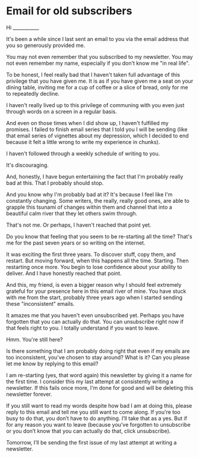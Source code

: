 # Email for old subscribers

Hi ___________

It's been a while since I last sent an email to you via the email address that you so generously provided me.

You may not even remember that you subscribed to my newsletter. You may not even remember my name, especially if you don't know me "in real life".

To be honest, I feel really bad that I haven't taken full advantage of this privilege that you have given me. It is as if you have given me a seat on your dining table, inviting me for a cup of coffee or a slice of bread, only for me to repeatedly decline.

I haven't really lived up to this privilege of communing with you even just through words on a screen in a regular basis.

And even on those times when I did show up, I haven't fulfilled my promises. I failed to finish email series that I told you I will be sending (like that email series of vignettes about my depression, which I decided to end because it felt a little wrong to write my experience in chunks).

I haven't followed through a weekly schedule of writing to you.

It's discouraging.

And, honestly, I have begun entertaining the fact that I'm probably really bad at this. That I probably should stop.

And you know why I'm probably bad at it? It's because I feel like I'm constantly changing. Some writers, the really, really good ones, are able to grapple this tsunami of changes within them and channel that into a beautiful calm river that they let others swim through.

That's not me. Or perhaps, I haven't reached that point yet.

Do you know that feeling that you seem to be re-starting all the time? That's me for the past seven years or so writing on the internet.

It was exciting the first three years. To discover stuff, copy them, and restart. But moving forward, when this happens all the time. Starting. Then restarting once more. You begin to lose confidence about your ability to deliver. And I have honestly reached that point.

And this, my friend, is even a bigger reason why I should feel extremely grateful for your presence here in this email river of mine. You have stuck with me from the start, probably three years ago when I started sending these "inconsistent" emails.

It amazes me that you haven't even unsubscribed yet. Perhaps you have forgotten that you can actually do that. You can unsubscribe right now if that feels right to you. I totally understand if you want to leave.

Hmm. You're still here?

Is there something that I am probably doing right that even if my emails are too inconsistent, you've chosen to stay around? What is it? Can you please let me know by replying to this email?

I am re-starting (yes, that word again) this newsletter by giving it a name for the first time. I consider this my last attempt at consistently writing a newsletter. If this fails once more, I'm done for good and will be deleting this newsletter forever.

If you still want to read my words despite how bad I am at doing this, please reply to this email and tell me you still want to come along. If you're too busy to do that, you don’t have to do anything. I’ll take that as a yes. But if for any reason you want to leave (because you’ve forgotten to unsubscribe or you don’t know that you can actually do that, click unsubscribe).

Tomorrow, I’ll be sending the first issue of my last attempt at writing a newsletter.

